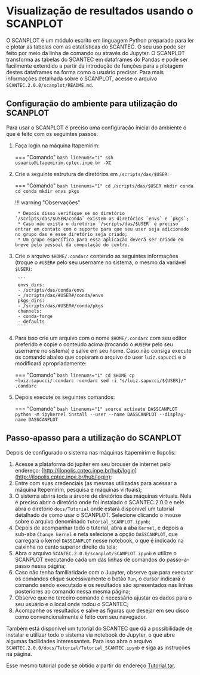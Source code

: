 #  Visualização de resultados usando o SCANPLOT

O SCANPLOT é um módulo escrito em linguagem Python preparado para ler e plotar as tabelas com as estatísticas do SCANTEC. O seu uso pode ser feito por meio da linha de comando ou através do Jupyter. O SCANPLOT transforma as tabelas do SCANTEC em dataframes do Pandas e pode ser facilmente extendido a partir da introdução de funções para a plotagem destes dataframes na forma como o usuário precisar. Para mais informações detalhada sobre o SCANPLOT, acesse o arquivo `SCANTEC.2.0.0/scanplot/README.md`.

##  Configuração do ambiente para utilização do SCANPLOT

Para usar o SCANPLOT é preciso uma configuração inicial do ambiente o que é feito com os seguintes passos:

1. Faça login na máquina Itapemirim:

    === "Comando"
        ```bash linenums="1"
        ssh usuario@itapemirim.cptec.inpe.br -XC
        ```

2. Crie a seguinte estrutura de diretórios em `/scripts/das/$USER`:

    === "Comando"
        ```bash linenums="1"
        cd /scripts/das/$USER
        mkdir conda
        cd conda
        mkdir envs pkgs
        ```

    !!! warning "Observações"
    
        * Depois disso verifique se no diretório `/scripts/das/$USER/conda` existem os diretórios `envs` e `pkgs`;
        * Caso não exista o diretório `/scripts/das/$USER` é preciso entrar em contato com o suporte para que seu user seja adicionado no grupo das e esse diretório seja criado;
        * Um grupo específico para essa aplicação deverá ser criado em breve pelo pessoal da computação do centro.

3. Crie o arquivo `$HOME/.condarc` contendo as seguintes informações (troque o `#USER#` pelo seu username no sistema, o mesmo da variável `$USER`):

        ```
        envs_dirs:
        - /scripts/das/conda/envs
        - /scripts/das/#USER#/conda/envs
        pkgs_dirs:
        - /scripts/das/#USER#/conda/pkgs
        channels:
        - conda-forge
        - defaults
        ```

2. Para isso crie um arquivo com o nome `$HOME/.condarc` com seu editor preferido e copie o conteúdo acima (trocando o `#USER#` pelo seu username no sistema) e salve em seu home. Caso não consiga execute os comando abaixo que copiaram o arquivo do user `luiz.sapucci` e o modificará apropriadamente:

    === "Comando"
        ```bash linenums="1"
        cd $HOME
        cp ~luiz.sapucci/.condarc .condarc
        sed -i "s/luiz.sapucci/${USER}/" .condarc
        ```

3. Depois execute os seguintes comandos:

    === "Comando"
        ```bash linenums="1"
        source activate DASSCANPLOT
        python -m ipykernel install --user --name DASSCANPLOT --display-name DASSCANPLOT
        ```

## Passo-apasso para a utilização do SCANPLOT

Depois de configurado o sistema nas máquinas Itapemirim e Ilopolis:

1. Acesse a plataforma do jupiter em seu brouser de internet pelo endereço: [http://ilopolis.cptec.inpe.br/hub/login](http://ilopolis.cptec.inpe.br/hub/login);
2. Entre com suas credenciais (as mesmas utilizadas para acessar a máquina Itepemirim, pesquisa e máquinas virtuais);
3. O sistema abrirá toda a árvore de diretórios das máquinas virtuais. Nela é preciso abrir o diretório onde foi instalado o SCANTEC.2.0.0 e nele abra o diretório `docs/Tutorial` onde estará disponivel um tutorial detalhado de como usar o SCANPLOT. Selecione clicando o mouse sobre o arquivo denominado `Tutorial_SCANPLOT.ipynb`; 
4. Depois de acompanhar todo o tutorial, abra a aba `Kernel`, e depois a sub-aba `Change kernel` e nela selecione a opção `DASSCANPLOT`, que carregará o kernel `DASSCANPLOT` nesse notebook, o que é indicado na caixinha no canto superior direito da tela;
5. Abra o arquivo `SCANTEC.2.0.0/scanplot/SCANPLOT.ipynb` e utilize o SCANPLOT executando cada um das linhas de comandos do passo-a-passo nessa página;
6. Caso não tenho familiaridade com o Jupyter, observe que para executar os comandos clique sucessivamente o botão `Run`, o cursor indicará o comando sendo executado e os resultados são apresentados nas linhas posteriores ao comando nessa mesma página;
7. Observe que no terceiro comando é necessário ajustar os dados para o seu usuário e o local onde rodou o SCANTEC;
8. Acompanhe os resultados e salve as figuras que desejar em seu disco como convencionalmente é feito com seu navegador.

Também está disponível um tutorial do SCANTEC que dá a possibilidade de instalar e utilizar todo o sistema via notebook do Jupyter, o que abre algumas facilidades interessantes. Para isso abra o arquivo `SCANTEC.2.0.0/docs/Tutorial/Tutorial_SCANTEC.ipynb` e siga as instruções na página.

Esse mesmo tutorial pode se obtido a partir do endereço [Tutorial.tar](https://projetos.cptec.inpe.br/attachments/download/8951/Tutorial.tar).
